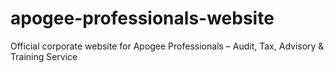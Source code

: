# apogee-professionals-website
 Official corporate website for Apogee Professionals – Audit, Tax, Advisory &amp; Training Service
